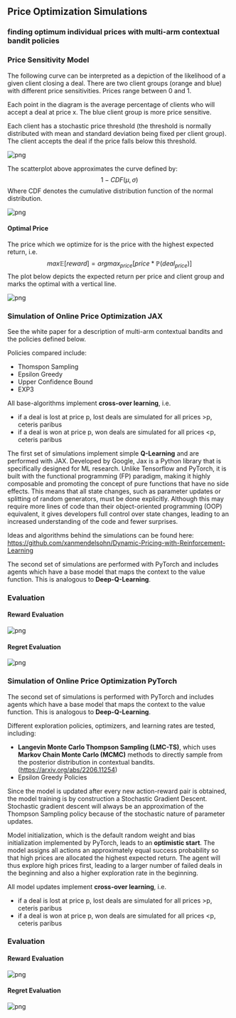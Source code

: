 ## Price Optimization Simulations
### finding optimum individual prices with multi-arm contextual bandit policies

### Price Sensitivity Model

The following curve can be interpreted as a depiction of the likelihood of a given client closing a deal. There are two client groups (orange and blue) with different price sensitivities. Prices range between 0 and 1. 

Each point in the diagram is the average percentage of clients who will accept a deal at price x. The blue client group is more price sensitive.

Each client has a stochastic price threshold (the threshold is normally distributed with mean and standard deviation being fixed per client group). The client accepts the deal if the price falls below this threshold.

![png](plt/price_sensitivity_data_simulation.png)
    

The scatterplot above approximates the curve defined by:
    $$1 - CDF(\mu, \sigma)$$
Where CDF denotes the cumulative distribution function of the normal distribution.

    
![png](plt/price_sensitivity_curve.png)
    

#### Optimal Price

The price which we optimize for is the price with the highest expected return, i.e. $$ max \mathbb{E}[reward] = argmax_{price} [ price* \mathbb{P}(deal_{price}) ]$$
The plot below depicts the expected return per price and client group and marks the optimal with a vertical line.


    
![png](plt/expected_reward_curve.png)
    


### Simulation of Online Price Optimization JAX

See the white paper for a description of multi-arm contextual bandits and the policies defined below.

Policies compared include:

- Thomspon Sampling
- Epsilon Greedy
- Upper Confidence Bound
- EXP3

All base-algorithms implement **cross-over learning**, i.e.

- if a deal is lost at price p, lost deals are simulated for all prices >p, ceteris paribus
- if a deal is won at price p, won deals are simulated for all prices <p, ceteris paribus

The first set of simulations implement simple **Q-Learning** and are performed with JAX. 
Developed by Google, Jax is a Python library that is specifically designed for ML research. Unlike Tensorflow and PyTorch, it is built with the functional programming (FP) paradigm, making it highly composable and promoting the concept of pure functions that have no side effects. This means that all state changes, such as parameter updates or splitting of random generators, must be done explicitly. Although this may require more lines of code than their object-oriented programming (OOP) equivalent, it gives developers full control over state changes, leading to an increased understanding of the code and fewer surprises.

Ideas and algorithms behind the simulations can be found here:
https://github.com/xanmendelsohn/Dynamic-Pricing-with-Reinforcement-Learning

The second set of simulations are performed with PyTorch and includes agents which have a base model that maps the context to the value function. This is analogous to **Deep-Q-Learning**.

### Evaluation

#### Reward Evaluation
  
![png](plt/policy_reward_comparison_q_model.png)

#### Regret Evaluation
    
![png](plt/policy_regret_comparison_q_model.png)

### Simulation of Online Price Optimization PyTorch

The second set of simulations is performed with PyTorch and includes agents which have a base model that maps the context to the value function. This is analogous to **Deep-Q-Learning**.

Different exploration policies, optimizers, and learning rates are tested, including:

-  **Langevin Monte Carlo Thompson Sampling (LMC-TS)**, which uses **Markov Chain Monte Carlo (MCMC)** methods to directly sample from the posterior distribution in contextual bandits. (https://arxiv.org/abs/2206.11254)
- Epsilon Greedy Policies

Since the model is updated after every new action-reward pair is obtained, the model training is by construction a Stochastic Gradient Descent. Stochastic gradient descent will always be an approximation of the Thompson Sampling policy because of the stochastic nature of parameter updates.

Model initialization, which is the default random weight and bias initialization implemented by PyTorch, leads to an **optimistic start**. The model assigns all actions an approximately equal success probability so that high prices are allocated the highest expected return. The agent will thus explore high prices first, leading to a larger number of failed deals in the beginning and also a higher exploration rate in the beginning.

All model updates implement **cross-over learning**, i.e.

- if a deal is lost at price p, lost deals are simulated for all prices >p, ceteris paribus
- if a deal is won at price p, won deals are simulated for all prices <p, ceteris paribus

### Evaluation

#### Reward Evaluation

    
![png](plt/policy_reward_comparison_q_model.png)
    

#### Regret Evaluation

    
![png](plt/policy_regret_comparison_q_model.png)
    

